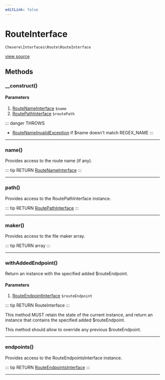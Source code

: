```yaml
---
editLink: false
---
```


# RouteInterface

`Chevere\Interfaces\Route\RouteInterface`

[view source](https://github.com/chevere/chevere/blob/master/interfaces/Route/RouteInterface.php)

## Methods

### __construct()

#### Parameters

1. [RouteNameInterface](./RouteNameInterface.md) `$name`
2. [RoutePathInterface](./RoutePathInterface.md) `$routePath`

::: danger THROWS
- [RouteNameInvalidException](../../Exceptions/Route/RouteNameInvalidException.md)
if $name doesn't match REGEX_NAME
:::

---

### name()

Provides access to the route name (if any).

::: tip RETURN
[RouteNameInterface](./RouteNameInterface.md)
:::

---

### path()

Provides access to the RoutePathInterface instance.

::: tip RETURN
[RoutePathInterface](./RoutePathInterface.md)
:::

---

### maker()

Provides access to the file maker array.

::: tip RETURN
array
:::

---

### withAddedEndpoint()

Return an instance with the specified added $routeEndpoint.

#### Parameters

1. [RouteEndpointInterface](./RouteEndpointInterface.md) `$routeEndpoint`

::: tip RETURN
RouteInterface
:::

This method MUST retain the state of the current instance, and return
an instance that contains the specified added $routeEndpoint.

This method should allow to override any previous $routeEndpoint.

---

### endpoints()

Provides access to the RouteEndpointsInterface instance.

::: tip RETURN
[RouteEndpointsInterface](./RouteEndpointsInterface.md)
:::

---
